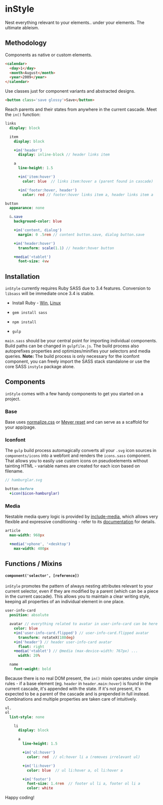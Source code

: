 # inStyle

Nest everything relevant to your elements.. under your elements. The ultimate ableism.

## Methodology

Components as native or custom elements.

```Html
<calendar>
  <day>1</day>
  <month>August</month>
  <year>2009</year>
</calendar>
```

Use classes just for component variants and abstracted designs.

```Html
<button class='save glossy'>Save</button>
```

Reach parents and their states from anywhere in the current cascade.
Meet the `in()` function:

```Sass
links
  display: block

  item
    display: block

    +in('header')
      display: inline-block // header links item

    a
      line-height: 1.5

      +in('item:hover')
        color: blue  // links item:hover a (parent found in cascade)

      +in('footer:hover, header')
        color: red // footer:hover links item a, header links item a 
```

```Sass
button
  appearance: none

  &.save
    background-color: blue

    +in('content, dialog')
      margin: 0 .5rem // content button.save, dialog button.save

    +in('header:hover')
      transform: scale(1.1) // header:hover button

    +media('<tablet')
      font-size: 4vw
```

## Installation

`inStyle` currently requires Ruby SASS due to 3.4 features. Conversion to `libsass` will be immediate once 3.4 is stable.

- Install Ruby - [Win](http://rubyinstaller.org/), [Linux](https://www.ruby-lang.org/en/documentation/installation/#package-management-systems)

- `gem install sass`

- `npm install`

- `gulp`

`main.sass` should be your central point for importing individual components.
Build paths can be changed in `gulpfile.js`.
The build process also autoprefixes properties and optimizes/minifies your selectors and media queries. **Note:** The build process is only necessary for the iconfont component, you can freely import the SASS stack standalone or use the core SASS `instyle` package alone.

## Components

`inStyle` comes with a few handy components to get you started on a project.

### Base

Base uses [normalize.css](https://github.com/necolas/normalize.css/) or [Meyer reset](http://meyerweb.com/eric/tools/css/reset/) and can serve as a scaffold for your app/page.

### Iconfont

The `gulp` build process automagically converts all your `.svg` icon sources in `components/icons` into a webfont and renders the `icons.sass` component. That allows you to easily use custom icons on pseudoelements without tainting HTML - variable names are created for each icon based on filename.

```Sass
// hamburglar.svg

button:before
  +icon($icon-hamburglar)
```

### Media

Nestable media query logic is provided by [include-media](https://github.com/eduardoboucas/include-media), which allows very flexible and expressive conditioning - refer to its [documentation](http://include-media.com/#features) for details.

```Sass
article
  max-width: 960px

  +media('>phone', '<desktop')
    max-width: 480px
```

## Functions / Mixins

#### `component('selector', [reference])`

`inStyle` promotes the pattern of always nesting attributes relevant to your current selector, even if they are modified by a parent (which can be a piece in the current cascade). This allows you to maintain a clear writing style, keeping all properties of an individual element in one place. 

```Sass
user-info-card
  position: absolute

  avatar // everything related to avatar in user-info-card can be here
    color: blue
    +in('user-info-card.flipped') // user-info-card.flipped avatar
      transform: rotateX(180deg)
    +in('header') // header user-info-card avatar
      float: right
    +media('<tablet') // @media (max-device-width: 767px) ...
      width: 20%

  name
    font-weight: bold
```

Because there is no real DOM present, the `in()` mixin operates under simple rules - if a base element (eg. `header` in `header.main:hover`) is found in the current cascade, it's appended with the state. If it's not present, it's expected to be a parent of the cascade and is prepended in full instead. Combinations and multiple properties are taken care of intuitively.

```Sass
ul,
ol
  list-style: none

    li
      display: block

      a
        line-height: 1.5

        +in('ol:hover')
          color: red  // ol:hover li a (removes irrelevant ul)

        +in('li:hover')
          color: blue  // ul li:hover a, ol li:hover a

        +in('footer')
          font-size: 1.4rem  // footer ul li a, footer ol li a
          color: white
```

Happy coding!
